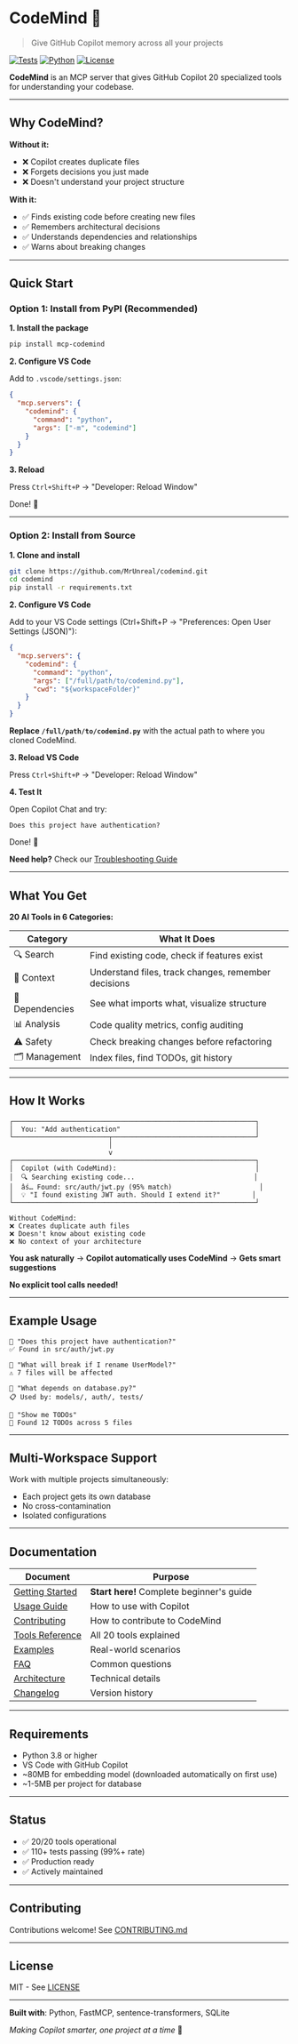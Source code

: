 ﻿# CodeMind 🧠

> Give GitHub Copilot memory across all your projects

[![Tests](https://img.shields.io/badge/tests-110%2B%20passing-brightgreen)](https://github.com/MrUnreal/codemind/actions) [![Python](https://img.shields.io/badge/python-3.8%2B-blue)](https://www.python.org/downloads/) [![License](https://img.shields.io/badge/license-MIT-blue)](LICENSE)

**CodeMind** is an MCP server that gives GitHub Copilot 20 specialized tools for understanding your codebase.

<!-- mcp-name: io.github.MrUnreal/codemind -->

---

## Why CodeMind?

**Without it:**
- ❌ Copilot creates duplicate files
- ❌ Forgets decisions you just made
- ❌ Doesn't understand your project structure

**With it:**
- ✅ Finds existing code before creating new files
- ✅ Remembers architectural decisions
- ✅ Understands dependencies and relationships
- ✅ Warns about breaking changes

---

## Quick Start

### Option 1: Install from PyPI (Recommended)

**1. Install the package**
```bash
pip install mcp-codemind
```

**2. Configure VS Code**

Add to `.vscode/settings.json`:
```json
{
  "mcp.servers": {
    "codemind": {
      "command": "python",
      "args": ["-m", "codemind"]
    }
  }
}
```

**3. Reload**

Press `Ctrl+Shift+P` → "Developer: Reload Window"

Done! 🎉

---

### Option 2: Install from Source

**1. Clone and install**
```bash
git clone https://github.com/MrUnreal/codemind.git
cd codemind
pip install -r requirements.txt
```

**2. Configure VS Code**

Add to your VS Code settings (Ctrl+Shift+P → "Preferences: Open User Settings (JSON)"):
```json
{
  "mcp.servers": {
    "codemind": {
      "command": "python",
      "args": ["/full/path/to/codemind.py"],
      "cwd": "${workspaceFolder}"
    }
  }
}
```

**Replace `/full/path/to/codemind.py`** with the actual path to where you cloned CodeMind.

**3. Reload VS Code**

Press `Ctrl+Shift+P` → "Developer: Reload Window"

**4. Test It**

Open Copilot Chat and try:
```
Does this project have authentication?
```

Done! 🎉

**Need help?** Check our [Troubleshooting Guide](GETTING_STARTED.md#troubleshooting)


---

## What You Get

**20 AI Tools in 6 Categories:**

| Category | What It Does |
|----------|-------------|
| 🔍 Search | Find existing code, check if features exist |
| 📝 Context | Understand files, track changes, remember decisions |
| 🔗 Dependencies | See what imports what, visualize structure |
| 📊 Analysis | Code quality metrics, config auditing |
| ⚠️ Safety | Check breaking changes before refactoring |
| 🗂️ Management | Index files, find TODOs, git history |

---

## How It Works

```
┌─────────────────────────────────────────────────────────────┐
│  You: "Add authentication"                                  │
└────────────────────────┬────────────────────────────────────┘
                         │
                         v
┌─────────────────────────────────────────────────────────────┐
│  Copilot (with CodeMind):                                   │
│  🔍 Searching existing code...                              │
│  âś… Found: src/auth/jwt.py (95% match)                      │
│  💡 "I found existing JWT auth. Should I extend it?"        │
└─────────────────────────────────────────────────────────────┘

Without CodeMind:
❌ Creates duplicate auth files
❌ Doesn't know about existing code
❌ No context of your architecture
```

**You ask naturally** → **Copilot automatically uses CodeMind** → **Gets smart suggestions**

**No explicit tool calls needed!**

---

## Example Usage

```
💬 "Does this project have authentication?"
✅ Found in src/auth/jwt.py

💬 "What will break if I rename UserModel?"
⚠️ 7 files will be affected

💬 "What depends on database.py?"
📋 Used by: models/, auth/, tests/

💬 "Show me TODOs"
📝 Found 12 TODOs across 5 files
```

---

## Multi-Workspace Support

Work with multiple projects simultaneously:
- Each project gets its own database
- No cross-contamination
- Isolated configurations

---

## Documentation

| Document | Purpose |
|----------|---------|
| [Getting Started](GETTING_STARTED.md) | **Start here!** Complete beginner's guide |
| [Usage Guide](USAGE_GUIDE.md) | How to use with Copilot |
| [Contributing](CONTRIBUTING.md) | How to contribute to CodeMind |
| [Tools Reference](docs/TOOLS.md) | All 20 tools explained |
| [Examples](docs/EXAMPLES.md) | Real-world scenarios |
| [FAQ](docs/FAQ.md) | Common questions |
| [Architecture](docs/ARCHITECTURE.md) | Technical details |
| [Changelog](CHANGELOG.md) | Version history |

---

## Requirements

- Python 3.8 or higher
- VS Code with GitHub Copilot
- ~80MB for embedding model (downloaded automatically on first use)
- ~1-5MB per project for database

---

## Status

- ✅ 20/20 tools operational
- ✅ 110+ tests passing (99%+ rate)
- ✅ Production ready
- ✅ Actively maintained

---

## Contributing

Contributions welcome! See [CONTRIBUTING.md](CONTRIBUTING.md)

---

## License

MIT - See [LICENSE](LICENSE)

---

**Built with**: Python, FastMCP, sentence-transformers, SQLite

*Making Copilot smarter, one project at a time* 🚀

